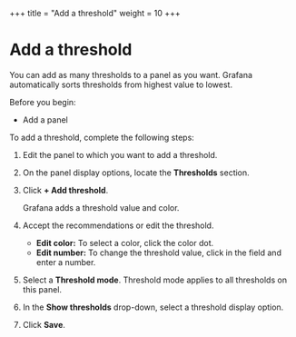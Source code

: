 +++
title = "Add a threshold"
weight = 10
+++

# Add a threshold

You can add as many thresholds to a panel as you want. Grafana automatically sorts thresholds from highest value to lowest.

Before you begin:

- Add a panel

To add a threshold, complete the following steps:

1. Edit the panel to which you want to add a threshold.
1. On the panel display options, locate the **Thresholds** section.
1. Click **+ Add threshold**.

   Grafana adds a threshold value and color.

1. Accept the recommendations or edit the threshold.
   - **Edit color:** To select a color, click the color dot.
   - **Edit number:** To change the threshold value, click in the field and enter a number.
1. Select a **Threshold mode**.
   Threshold mode applies to all thresholds on this panel.
1. In the **Show thresholds** drop-down, select a threshold display option.
1. Click **Save**.
